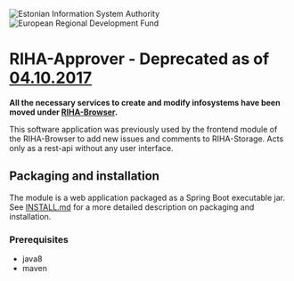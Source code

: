 ![Estonian Information System Authority](https://github.com/e-gov/RIHA-Frontend/raw/master/logo/gov-CVI/lions.png "Estonian Information System Authority") ![European Regional Development Fund](https://github.com/e-gov/RIHA-Frontend/raw/master/logo/EU/EU.png "European Regional Development Fund")

# RIHA-Approver - Deprecated as of [04.10.2017](https://github.com/e-gov/RIHA-Browser/releases/tag/v0.7.0)

**All the necessary services to create and modify infosystems have been moved under [RIHA-Browser](https://github.com/e-gov/RIHA-Browser).**

This software application was previously used by the frontend module of the RIHA-Browser to add new issues and comments to RIHA-Storage. Acts only as a rest-api without any user interface.

## Packaging and installation

The module is a web application packaged as a Spring Boot executable jar. See [INSTALL.md](INSTALL.md) for a more detailed description on packaging and installation.

### Prerequisites

- java8
- maven

